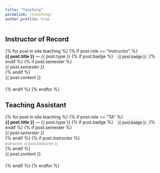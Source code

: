 ```yaml
---
title: "Teaching"
permalink: /teaching/
author_profile: true
---
```

<div>

  <h2>Instructor of Record</h2>
  {% for post in site.teaching %}
    {% if post.role == "Instructor" %}
      <div style="margin-bottom: 1.5em;">
        <strong>{{ post.title }}</strong> — {{ post.type }}
        {% if post.badge %}
          <span style="background-color: #f0f0f0; border-radius: 4px; padding: 2px 6px; font-size: 0.85em; margin-left: 6px;">
            {{ post.badge }}
          </span>
        {% endif %}
        {% if post.semester %}
          <div><em>{{ post.semester }}</em></div>
        {% endif %}
        <div>{{ post.content }}</div>
      </div>
    {% endif %}
  {% endfor %}

  <h2>Teaching Assistant</h2>
  {% for post in site.teaching %}
    {% if post.role == "TA" %}
      <div style="margin-bottom: 1.5em;">
        <strong>{{ post.title }}</strong> — {{ post.type }}
        {% if post.badge %}
          <span style="background-color: #f0f0f0; border-radius: 4px; padding: 2px 6px; font-size: 0.85em; margin-left: 6px;">
            {{ post.badge }}
          </span>
        {% endif %}
        {% if post.semester %}
          <div><em>{{ post.semester }}</em></div>
        {% endif %}
        {% if post.instructor %}
          <div style="color: #777; font-size: 0.85em; margin-top: 2px;">
            <em>Instructor: {{ post.instructor }}</em>
          </div>
        {% endif %}
        <div>{{ post.content }}</div>
      </div>
    {% endif %}
  {% endfor %}

</div>
